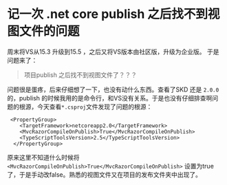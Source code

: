 # 记一次 .net core publish 之后找不到视图文件的问题
周末将VS从15.3 升级到15.5 ，之后又将VS版本由社区版，升级为企业版。
于是问题来了：
> 项目publish 之后找不到视图文件了？？？

问题很是蛋疼，后来仔细想了一下，也没有动什么东西。查看了SKD 还是 `2.0.0`的，publish 的时候我用的是命令行，和VS没有关系。于是也没有仔细排查啊问题的根源，今天查看`*.csproj`文件发现了问题的根源：
```
 <PropertyGroup>
    <TargetFramework>netcoreapp2.0</TargetFramework>
    <MvcRazorCompileOnPublish>True</MvcRazorCompileOnPublish>
    <TypeScriptToolsVersion>2.5</TypeScriptToolsVersion>   
  </PropertyGroup>
```
原来这里不知道什么时候将` <MvcRazorCompileOnPublish>True</MvcRazorCompileOnPublish>` 设置为true了，于是手动改false。熟悉的视图文件又在项目的发布文件夹中出现了。